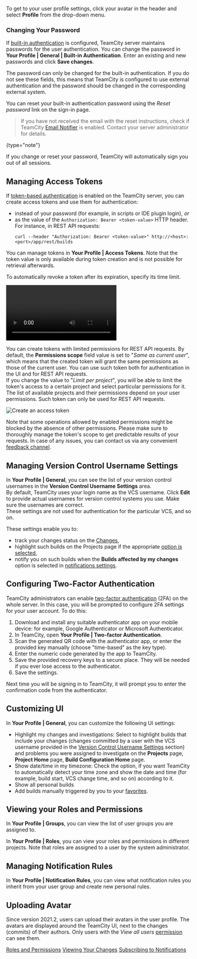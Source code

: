 [//]: # (title: Configuring Your User Profile)
[//]: # (auxiliary-id: Configuring Your User Profile;Managing your User Account)

To get to your user profile settings, click your avatar in the header and select __Profile__ from the drop-down menu.

### Changing Your Password

If [built-in authentication](configuring-authentication-settings.md#Built-in+Authentication) is configured, TeamCity server maintains passwords for the user authentication. You can change the password in __Your Profile | General | Built-in Authentication__. Enter an existing and new passwords and click __Save changes__.

The password can only be changed for the built-in authentication. If you do not see these fields, this means that TeamCity is configured to use external authentication and the password should be changed in the corresponding external system. 

You can reset your built-in authentication password using the _Reset password_ link on the sign-in page.

>If you have not received the email with the reset instructions, check if TeamCity [Email Notifier](notifier.md) is enabled. Contact your server administrator for details.
> 
{type="note"}

If you change or reset your password, TeamCity will automatically sign you out of all sessions.

## Managing Access Tokens

If [token-based authentication](configuring-authentication-settings.md#Token-Based+Authentication) is enabled on the TeamCity server, you can create access tokens and use them for authentication:
* instead of your password (for example, in scripts or IDE plugin login), _or_
* as the value of the `Authorization: Bearer <token-value>` HTTP header. For instance, in REST API requests:   
   ```Shell
   curl --header "Authorization: Bearer <token-value>" http://<host>:<port>/app/rest/builds
   ```

You can manage tokens in __Your Profile | Access Tokens__. Note that the token value is only available during token creation and is not possible for retrieval afterwards.
  
To automatically revoke a token after its expiration, specify its time limit.

<video href="_3oKTnYwKa8"
title="New in TeamCity 2020.2: Short-lived Access Tokens"/>

<anchor name="token-scope"/>

You can create tokens with limited permissions for REST API requests. By default, the __Permissions scope__ field value is set to "_Same as current user_", which means that the created token will grant the same permissions as those of the current user. You can use such token both for authentication in the UI and for REST API requests.   
If you change the value to "_Limit per project_", you will be able to limit the token's access to a certain project and select particular permissions for it. The list of available projects and their permissions depend on your user permissions. Such token can only be used for REST API requests.

<img src="create-access-token.png" alt="Create an access token"/>

Note that some operations allowed by enabled permissions might be blocked by the absence of other permissions. Please make sure to thoroughly manage the token's scope to get predictable results of your requests. In case of any issues, you can contact us via any convenient [feedback channel](feedback.md).

## Managing Version Control Username Settings

In __Your Profile | General__, you can see the list of your version control usernames in the __Version Control Username Settings__ area.   
By default, TeamCity uses your login name as the VCS username. Click __Edit__ to provide actual usernames for version control systems you use. Make sure the usernames are correct.   
These settings are not used for authentication for the particular VCS, and so on.

These settings enable you to:
* track your changes status on the [Changes](viewing-user-changes-in-builds.md),
* highlight such builds on the Projects page if the appropriate [option is selected](#Customizing+UI),
* notify you on such builds when the __Builds affected by my changes__ option is selected in [notifications settings](adding-notification-rules.md#What+Will+Be+Watched).

## Configuring Two-Factor Authentication

TeamCity administrators can enable [two-factor authentication](managing-two-factor-authentication.md) (2FA) on the whole server. In this case, you will be prompted to configure 2FA settings for your user account. To do this:

1. Download and install any suitable authenticator app on your mobile device: for example, Google Authenticator or Microsoft Authenticator.
2. In TeamCity, open __Your Profile | Two-factor Authentication__.
3. Scan the generated QR code with the authenticator app, or enter the provided key manually (choose "time-based" as the key type).
4. Enter the numeric code generated by the app to TeamCity.
5. Save the provided recovery keys to a secure place. They will be needed if you ever lose access to the authenticator.
6. Save the settings.

Next time you will be signing in to TeamCity, it will prompt you to enter the confirmation code from the authenticator.

## Customizing UI

In __Your Profile | General__, you can customize the following UI settings:
* Highlight my changes and investigations: Select to highlight builds that include your changes (changes committed by a user with the VCS username provided in the [Version Control Username Settings](#Managing+Version+Control+Username+Settings) section) and problems you were assigned to investigate on the __Projects__ page, __Project Home__ page, __Build Configuration Home__ page.
* Show date/time in my timezone: Check the option, if you want TeamCity to automatically detect your time zone and show the date and time (for example, build start, VCS change time, and so on) according to it.
* Show all personal builds
* Add builds manually triggered by you to your [favorites](build-actions.md#Add+Build+to+Favorites).

## Viewing your Roles and Permissions

In __Your Profile | Groups__, you can view the list of user groups you are assigned to.

In __Your Profile | Roles__, you can view your roles and permissions in different projects. Note that roles are assigned to a user by the system administrator.

## Managing Notification Rules

In __Your Profile | Notification Rules__, you can view what notification rules you inherit from your user group and create new personal rules.

## Uploading Avatar

Since version 2021.2, users can upload their avatars in the user profile. The avatars are displayed around the TeamCity UI, next to the changes (commits) of their authors. Only users with the _View all users_ [permission](managing-roles-and-permissions.md) can see them.

<seealso>
        <category ref="concepts">
            <a href="managing-roles-and-permissions.md">Roles and Permissions</a>
        </category>
        <category ref="user-guide">
            <a href="viewing-user-changes-in-builds.md">Viewing Your Changes</a>
            <a href="adding-notification-rules.md">Subscribing to Notifications</a>
        </category>
</seealso>